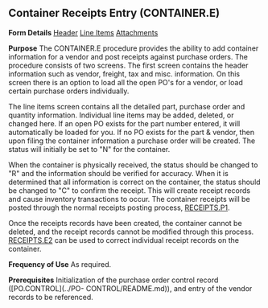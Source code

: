 ## Container Receipts Entry (CONTAINER.E)
<PageHeader />

**Form Details**
[Header](../CONTAINER-E-1/README.md)
[Line Items](../CONTAINER-E-2/README.md)
[Attachments](../CONTAINER-E-3/README.md)

**Purpose**
The CONTAINER.E procedure provides the ability to add container information
for a vendor and post receipts against purchase orders. The procedure consists
of two screens. The first screen contains the header information such as
vendor, freight, tax and misc. information. On this screen there is an option
to load all the open PO's for a vendor, or load certain purchase orders
individually.

The line items screen contains all the detailed part, purchase order and
quantity information. Individual line items may be added, deleted, or changed
here. If an open PO exists for the part number entered, it will automatically
be loaded for you. If no PO exists for the part & vendor, then upon filing the
container information a purchase order will be created. The status will
initially be set to "N" for the container.

When the container is physically received, the status should be changed to "R"
and the information should be verified for accuracy. When it is determined
that all information is correct on the container, the status should be changed
to "C" to confirm the receipt. This will create receipt records and cause
inventory transactions to occur. The container receipts will be posted through
the normal receipts posting process, [RECEIPTS.P1](../RECEIPTS-P1/README.md).

Once the receipts records have been created, the container cannot be deleted,
and the receipt records cannot be modified through this process.
[RECEIPTS.E2](../RECEIPTS-E2/README.md) can be used to correct individual receipt
records on the container.

**Frequency of Use**
As required.

**Prerequisites**
Initialization of the purchase order control record ([PO.CONTROL](../PO-
CONTROL/README.md)), and entry of the vendor records to be referenced.

<badge text= "Version 8.10.57 " vertical="middle" />

<PageFooter />
